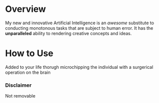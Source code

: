 # Overview

My new and innovative Artificial Intelligence is an *awesome* substitute to conducting monotonous tasks that are subject to human error. It has the **unparalleled** ability to rendering creative concepts and ideas.

# How to Use
Added to your life thorugh microchipping the individual with a surgerical operation on the brain

### Disclaimer
Not removable
